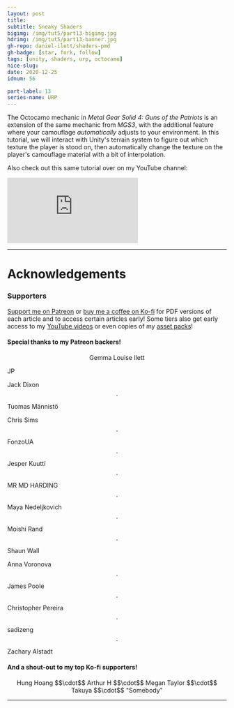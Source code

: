 ```yaml
---
layout: post
title: 
subtitle: Sneaky Shaders
bigimg: /img/tut5/part13-bigimg.jpg
hdrimg: /img/tut5/part13-banner.jpg
gh-repo: daniel-ilett/shaders-pmd
gh-badge: [star, fork, follow]
tags: [unity, shaders, urp, octocamo]
nice-slug: 
date: 2020-12-25
idnum: 56

part-label: 13
series-name: URP
---
```


The Octocamo mechanic in *Metal Gear Solid 4: Guns of the Patriots* is an extension of the same mechanic from *MGS3*, with the additional feature where your camouflage *automatically* adjusts to your environment. In this tutorial, we will interact with Unity's terrain system to figure out which texture the player is stood on, then automatically change the texture on the player's camouflage material with a bit of interpolation.

Also check out this same tutorial over on my YouTube channel:

<div class="video-embed">
<iframe src="https://www.youtube.com/embed/EwkNOyrk_aQ" frameborder="0" allow="accelerometer; autoplay; encrypted-media; gyroscope; picture-in-picture" allowfullscreen class="center-image lazyload"></iframe>
</div>

<hr/>

# Acknowledgements

### Supporters

[Support me on Patreon](https://www.patreon.com/danielilett) or [buy me a coffee on Ko-fi](https://ko-fi.com/danielilett) for PDF versions of each article and to access certain articles early! Some tiers also get early access to my [YouTube videos](https://www.youtube.com/channel/UClgoE54W_4rX7jzZGiCmrXw) or even copies of my [asset packs](https://itch.io/c/798909/my-asset-packs)!

#### Special thanks to my Patreon backers!

<p style="text-align: center;">
Gemma Louise Ilett<br/>

JP<br/>

Jack Dixon $$\cdot$$ Tuomas Männistö<br/>

Chris Sims $$\cdot$$ FonzoUA $$\cdot$$ Jesper Kuutti $$\cdot$$ MR MD HARDING $$\cdot$$ Maya Nedeljkovich $$\cdot$$ Moishi Rand $$\cdot$$ Shaun Wall<br/>

Anna Voronova $$\cdot$$ James Poole $$\cdot$$ Christopher Pereira $$\cdot$$ sadizeng $$\cdot$$ Zachary Alstadt
</p>

#### And a shout-out to my top Ko-fi supporters!

<p style="text-align: center;">
Hung Hoang $$\cdot$$ Arthur H $$\cdot$$ Megan Taylor $$\cdot$$ Takuya $$\cdot$$ "Somebody"
</p>

<hr/>
